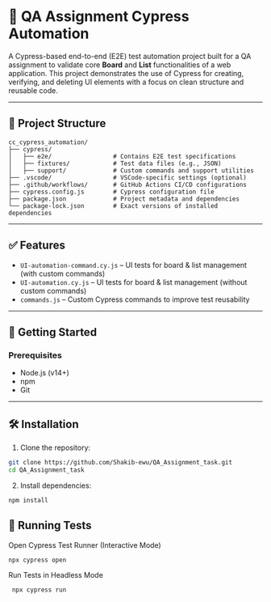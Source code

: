 # 🧪 QA Assignment Cypress Automation

A Cypress-based end-to-end (E2E) test automation project built for a QA assignment to validate core **Board** and **List** functionalities of a web application. This project demonstrates the use of Cypress for creating, verifying, and deleting UI elements with a focus on clean structure and reusable code.

---

## 📁 Project Structure

```
cc_cypress_automation/
├── cypress/
│   ├── e2e/                 # Contains E2E test specifications
│   ├── fixtures/            # Test data files (e.g., JSON)
│   ├── support/             # Custom commands and support utilities
├── .vscode/                 # VSCode-specific settings (optional)
├── .github/workflows/       # GitHub Actions CI/CD configurations
├── cypress.config.js        # Cypress configuration file
├── package.json             # Project metadata and dependencies
└── package-lock.json        # Exact versions of installed dependencies
```

---

## ✅ Features

- `UI-automation-command.cy.js` – UI tests for board & list management (with custom commands)
- `UI-automation.cy.js` – UI tests for board & list management (without custom commands)
- `commands.js` – Custom Cypress commands to improve test reusability

---

## 🚀 Getting Started

### Prerequisites

- Node.js (v14+)
- npm
- Git

---

## 🛠️ Installation

1. Clone the repository:

```bash
git clone https://github.com/Shakib-ewu/QA_Assignment_task.git
cd QA_Assignment_task

```
2.  Install dependencies:
  ```bash
npm install

```

## 🧪 Running Tests
 Open Cypress Test Runner (Interactive Mode)
  ```bash
 npx cypress open

```

Run Tests in Headless Mode

```bash
 npx cypress run
```

